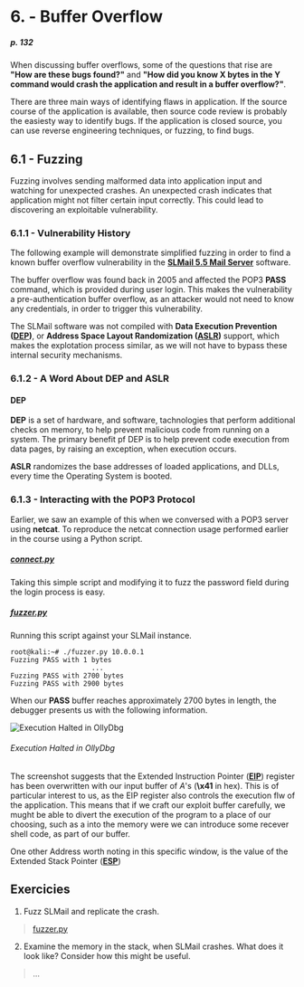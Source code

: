 # 6. - Buffer Overflow

##### p. 132

When discussing buffer overflows, some of the questions that rise are **"How are these bugs found?"** and **"How did you know X bytes in the Y command would crash the application and result in a buffer overflow?"**.

There are three main ways of identifying flaws in application. If the source course of the application is available, then source code review is probably the easiesty way to identify bugs. If the application is closed source, you can use reverse engineering techniques, or fuzzing, to find bugs.

## 6.1 - Fuzzing

Fuzzing involves sending malformed data into application input and watching for unexpected crashes. An unexpected crash indicates that application might not filter certain input correctly. This could lead to discovering an exploitable vulnerability.

### 6.1.1 - Vulnerability History

The following example will demonstrate simplified fuzzing in order to find a known buffer overflow vulnerability in the [**SLMail 5.5 Mail Server**](https://www.exploit-db.com/apps/12f1ab027e5374587e7e998c00682c5d-SLMail55_4433.exe) software.

The buffer overflow was found back in 2005 and affected the POP3 **PASS** command, which is provided during user login. This makes the vulnerability a pre-authentication buffer overflow, as an attacker would not need to know any credentials, in order to trigger this vulnerability.

The SLMail software was not compiled with **Data Execution Prevention ([DEP](http://en.wikipedia.org/wiki/Data_Execution_Prevention))**, or **Address Space Layout Randomization ([ASLR](http://en.wikipedia.org/wiki/ASLR))** support, which makes the explotation process similar, as we will not have to bypass these internal security mechanisms.

### 6.1.2 - A Word About **DEP** and **ASLR**

#### DEP

**DEP** is a set of hardware, and software, tachnologies that perform additional checks on memory, to help prevent malicious code from running on a system. The primary benefit pf DEP is to help prevent code execution from data pages, by raising an exception, when execution occurs.

**ASLR** randomizes the base addresses of loaded applications, and DLLs, every time the Operating System is booted.

### 6.1.3 - Interacting with the POP3 Protocol

Earlier, we saw an example of this when we conversed with a POP3 server using **netcat**. To reproduce the netcat connection usage performed earlier in the course using a Python script.

##### [connect.py](https://github.com/cdojo/OSCP/blob/master/06-Buffer%20Overflows/scripts/slmail/connect.py)

Taking this simple script and modifying it to fuzz the password field during the login process is easy.

##### [fuzzer.py](https://github.com/cdojo/OSCP/blob/master/06-Buffer%20Overflows/scripts/slmail/fuzzer.py)

Running this script against your SLMail instance.

```
root@kali:~# ./fuzzer.py 10.0.0.1
Fuzzing PASS with 1 bytes
					...
Fuzzing PASS with 2700 bytes
Fuzzing PASS with 2900 bytes
```

When our **PASS** buffer reaches approximately 2700 bytes in length, the debugger presents us with the following information.

![Execution Halted in OllyDbg](https://preview.ibb.co/jwKeN7/im_dbg.png)

###### Execution Halted in OllyDbg

The screenshot suggests that the Extended Instruction Pointer (**[EIP](http://en.wikipedia.org/wiki/EIP_register#32-­bit)**) register has been overwritten with our input buffer of *A*'s (**\x41** in hex). This is of particular interest to us, as the EIP register also controls the execution flw of the application. This means that if we craft our exploit buffer carefully, we mught be able to divert the execution of the program to a place of our choosing, such as a into the memory were we can introduce some recever shell code, as part of our buffer.

One other Address worth noting in this specific window, is the value of the Extended Stack Pointer (**[ESP](https://en.wikipedia.org/wiki/Stack_register)**)

## Exercicies

1. Fuzz SLMail and replicate the crash.

> [fuzzer.py](https://github.com/cdojo/OSCP/blob/master/06-Buffer%20Overflows/scripts/slmail/fuzzer.py)

2. Examine the memory in the stack, when SLMail crashes. What does it look like? Consider how this might be useful.

> ...
